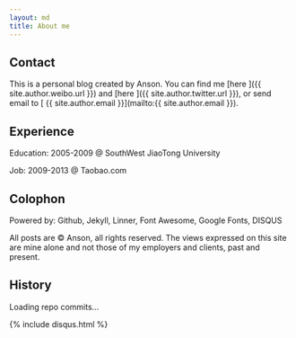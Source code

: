```yaml
---
layout: md
title: About me
---
```


## Contact

This is a personal blog created by Anson. You can find me [here <i class="icon-weibo"></i>]({{ site.author.weibo.url }}) and [here <i class="icon-twitter"></i>]({{ site.author.twitter.url }}), or send email to [<i class="icon-envelope"></i> {{ site.author.email }}](mailto:{{ site.author.email }}).

## Experience

Education: 2005-2009 @ SouthWest JiaoTong University

Job: 2009-2013 @ Taobao.com

## Colophon

Powered by: Github, Jekyll, Linner, Font Awesome, Google Fonts, DISQUS

All posts are © Anson, all rights reserved. The views expressed on this site are mine alone and not those of my employers and clients, past and present.

## History

<p class="js-github-commits" data-repo="anson0370/anson0370.github.com" data-limit="5" data-title="Blog commits">
  Loading repo commits...
</p>

{% include disqus.html %}
